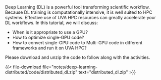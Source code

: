 Deep Learning (DL) is a powerful tool transforming scientific workflow. Because DL training is computationally intensive, it is well suited to HPC systems. Effective use of UVA HPC resources can greatly accelerate your DL workflows. In this tutorial, we will discuss:

* When is it appropriate to use a GPU?
* How to optimize single-GPU code?
* How to convert single-GPU code to Multi-GPU code in different frameworks and run it on UVA HPC?

Please download and unzip the code to follow along with the activities.

{{< file-download file="notes/deep-learning-distributed/code/distributed_dl.zip" text="distributed_dl.zip" >}}

